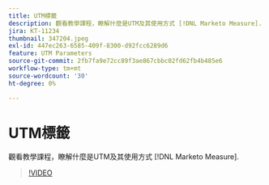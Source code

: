 ```yaml
---
title: UTM標籤
description: 觀看教學課程，瞭解什麼是UTM及其使用方式 [!DNL Marketo Measure].
jira: KT-11234
thumbnail: 347204.jpeg
exl-id: 447ec263-6585-409f-8300-d92fcc6289d6
feature: UTM Parameters
source-git-commit: 2fb7fa9e72cc89f3ae867cbbc02fd62fb4b485e6
workflow-type: tm+mt
source-wordcount: '30'
ht-degree: 0%

---
```


# UTM標籤

觀看教學課程，瞭解什麼是UTM及其使用方式 [!DNL Marketo Measure].

>[!VIDEO](https://video.tv.adobe.com/v/347204/?quality=12&learn=on)

